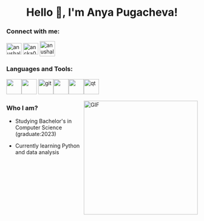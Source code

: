 <h1 align="center">Hello 👋, I'm Anya Pugacheva!</h1>
<h3 align="left">Connect with me:</h3>
<p align="left">
<a href="https://twitter.com/anushales" target="blank"><img align="center" src="https://cdn.jsdelivr.net/npm/simple-icons@3.0.1/icons/twitter.svg" alt="anushales" height="30" width="40" /></a>
<a href="https://instagram.com/ancka019" target="blank"><img align="center" src="https://cdn.jsdelivr.net/npm/simple-icons@3.0.1/icons/instagram.svg" alt="ancka019" height="30" width="40" /></a>
<a href="https://t.me/ancka019" target="blank"><img align="center" src="https://avatars.mds.yandex.net/get-zen_doc/1583807/pub_5e58cf33baedf81f7d511363_5e58e391f8544a5bec015ab8/scale_1200" alt="anushales" height="40" width="40" /></a>
</p>

<h3 align="left">Languages and Tools:</h3>
<p align="left"><img src="https://cdn.icon-icons.com/icons2/2148/PNG/512/c_icon_132529.png" height="40" width="40" /><img src="https://cdn.icon-icons.com/icons2/2415/PNG/512/csharp_original_logo_icon_146578.png" width="40" height="40"/> </a><img src="https://www.vectorlogo.zone/logos/git-scm/git-scm-icon.svg" alt="git" width="40" height="40"/><img src="https://www.burhani.co/wp-content/uploads/2017/11/microsoft_sql_server-36.png" width="40" height="40"/><img src="https://camo.githubusercontent.com/e5e6ac3bd9a22ac4844be5a3cd8ef82199e21b9d33f089a7421c338dbf62fd95/68747470733a2f2f6d656469612e67697068792e636f6d2f6d656469612f4b4171357734375239726d547576574f57612f67697068792e676966" width="40" height="40"/><img src="https://upload.wikimedia.org/wikipedia/commons/0/0b/Qt_logo_2016.svg" alt="qt" width="40" height="40"/> </a> </p>



<img align="right" alt="GIF" img height="300" src="https://media.giphy.com/media/cNfIqjpCY1zqfaLmd8/giphy.gif">
<h3 align="left">Who I am?</h3>

- Studying Bachelor's in Computer Science (graduate:2023)

- Currently learning Python and data analysis



